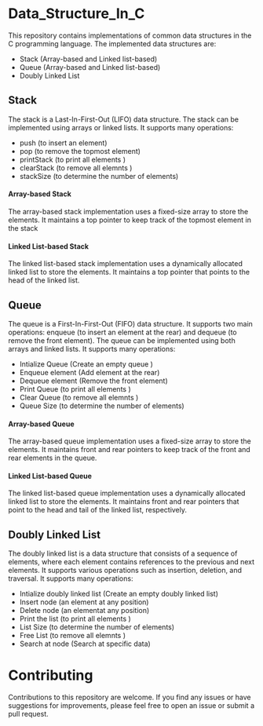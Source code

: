 # Data_Structure_In_C
This repository contains implementations of common data structures in the C programming language. The implemented data structures are:  
- Stack (Array-based and Linked list-based)
- Queue (Array-based and Linked list-based)
- Doubly Linked List

## Stack  
The stack is a Last-In-First-Out (LIFO) data structure. The stack can be implemented using arrays or linked lists. It supports many operations:  
- push (to insert an element)
- pop (to remove the topmost element)
- printStack (to print all elements )
- clearStack (to remove all elemnts )
- stackSize (to determine the number of elements)
   
#### Array-based Stack  
The array-based stack implementation uses a fixed-size array to store the elements. It maintains a top pointer to keep track of the topmost element in the stack

#### Linked List-based Stack  
The linked list-based stack implementation uses a dynamically allocated linked list to store the elements. It maintains a top pointer that points to the head of the linked list.
 
 ## Queue  
 The queue is a First-In-First-Out (FIFO) data structure. It supports two main operations: enqueue (to insert an element at the rear) and dequeue (to remove the front element). The queue can be implemented using both arrays and linked lists. It supports many operations:  
 -  Intialize Queue (Create an empty queue )
 -  Enqueue element (Add element at the rear)
 -  Dequeue element (Remove the front element)
 -  Print Queue (to print all elements )
 -  Clear Queue (to remove all elemnts )
 -  Queue Size (to determine the number of elements)

#### Array-based Queue
The array-based queue implementation uses a fixed-size array to store the elements. It maintains front and rear pointers to keep track of the front and rear elements in the queue.

#### Linked List-based Queue  
The linked list-based queue implementation uses a dynamically allocated linked list to store the elements. It maintains front and rear pointers that point to the head and tail of the linked list, respectively.

## Doubly Linked List
The doubly linked list is a data structure that consists of a sequence of elements, where each element contains references to the previous and next elements. It supports various operations such as insertion, deletion, and traversal. It supports many operations: 

- Intialize doubly linked list (Create an empty doubly linked list)
- Insert node (an element at any position)
- Delete node (an elementat any position)
- Print the list (to print all elements )
- List Size (to determine the number of elements)
- Free List (to remove all elemnts )
- Search at node (Search at specific data)

# Contributing  
Contributions to this repository are welcome. If you find any issues or have suggestions for improvements, please feel free to open an issue or submit a pull request.
